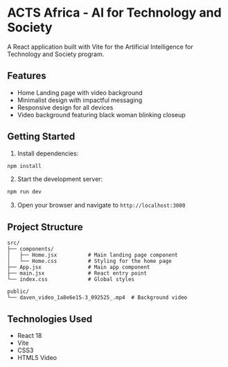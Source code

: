 # ACTS Africa - AI for Technology and Society

A React application built with Vite for the Artificial Intelligence for Technology and Society program.

## Features

- Home Landing page with video background
- Minimalist design with impactful messaging
- Responsive design for all devices
- Video background featuring black woman blinking closeup

## Getting Started

1. Install dependencies:
```bash
npm install
```

2. Start the development server:
```bash
npm run dev
```

3. Open your browser and navigate to `http://localhost:3000`

## Project Structure

```
src/
├── components/
│   ├── Home.jsx          # Main landing page component
│   └── Home.css          # Styling for the home page
├── App.jsx               # Main app component
├── main.jsx              # React entry point
└── index.css             # Global styles

public/
└── daven_video_1a8e6e15-3_092525_.mp4  # Background video
```

## Technologies Used

- React 18
- Vite
- CSS3
- HTML5 Video
